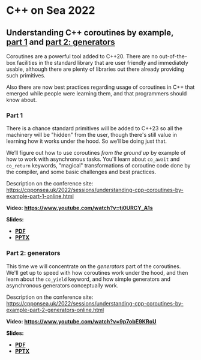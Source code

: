 # C++ on Sea 2022

## Understanding C++ coroutines by example,<br>[part 1](#part1) and [part 2: generators](#part2-generators)

Coroutines are a powerful tool added to C++20. There are no out-of-the-box facilities in the standard library that are user friendly and immediately usable, although there are plenty of libraries out there already providing such primitives.

Also there are now best practices regarding usage of coroutines in C++ that emerged while people were learning them, and that programmers should know about.

### <a name="part1"></a>Part 1

There is a chance standard primitives will be added to C++23 so all the machinery will be "hidden" from the user, though there's still value in learning how it works under the hood. So we’ll be doing just that.

We’ll figure out how to use coroutines _from the ground up_ by example of how to work with asynchronous tasks. You'll learn about `co_await` and `co_return` keywords, "magical" transformations of coroutine code done by the compiler, and some basic challenges and best practices.

Description on the conference site:\
[https://cpponsea.uk/<wbr>2022/<wbr>sessions/<wbr>understanding-cpp-coroutines-by-example-<wbr>part-1-online.html](https://cpponsea.uk/2022/sessions/understanding-cpp-coroutines-by-example-part-1-online.html)

**Video: [https://www.youtube.com/<wbr>watch?v=tj0URCY_A1s](https://www.youtube.com/watch?v=tj0URCY_A1s)**

**Slides:**
* **[PDF](Understanding%20C++%20coroutines%20by%20example%201.pdf)**
* **[PPTX](Understanding%20C++%20coroutines%20by%20example%201.pptx)**

### <a name="part2-generators"></a>Part 2: generators

This time we will concentrate on the _generators_ part of the coroutines.\
We'll get up to speed with how coroutines work under the hood, and then learn about the `co_yield` keyword, and how simple generators and asynchronous generators conceptually work.

Description on the conference site:\
[https://cpponsea.uk/<wbr>2022/<wbr>sessions/<wbr>understanding-cpp-coroutines-by-example-<wbr>part-2-generators-online.html](https://cpponsea.uk/2022/sessions/understanding-cpp-coroutines-by-example-part-2-generators-online.html)

**Video: [https://www.youtube.com/<wbr>watch?v=9p7obE9KRoU](https://www.youtube.com/watch?v=9p7obE9KRoU)**

**Slides:**
* **[PDF](Understanding%20C++%20coroutines%20by%20example%202-generators.pdf)**
* **[PPTX](Understanding%20C++%20coroutines%20by%20example%202-generators.pptx)**
